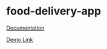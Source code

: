 # food-delivery-app

<a href="https://drive.google.com/drive/folders/1tDiWiUZEcmwF0DFsP29DuU2m_PW6Lh8f?usp=drive_link">Documentation</a>

<a href="https://drive.google.com/file/d/1RJO25Jvo2oaN2GQXKHAM_2dLLyzt9a1c/view?usp=sharing">Demo Link</a>
